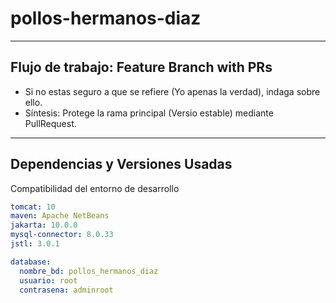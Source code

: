 # pollos-hermanos-diaz

---

## Flujo de trabajo: Feature Branch with PRs

- Si no estas seguro a que se refiere (Yo apenas la verdad), indaga sobre ello.
- Síntesis: Protege la rama principal (Versio estable) mediante PullRequest.

---

## Dependencias y Versiones Usadas

Compatibilidad del entorno de desarrollo

```yaml
tomcat: 10
maven: Apache NetBeans
jakarta: 10.0.0
mysql-connector: 8.0.33
jstl: 3.0.1

database:
  nombre_bd: pollos_hermanos_diaz
  usuario: root
  contrasena: adminroot
```

